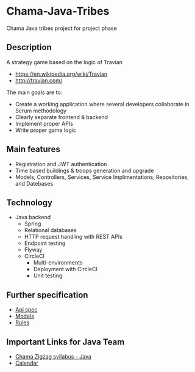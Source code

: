# Chama-Java-Tribes
Chama Java tribes project for project phase

## Description

A strategy game based on the logic of Travian
- https://en.wikipedia.org/wiki/Travian
- http://travian.com/

The main goals are to:
- Create a working application where several developers collaborate in Scrum methodology
- Clearly separate frontend & backend
- Implement proper APIs
- Write proper game logic


## Main features

- Registration and JWT authentication
- Time based buildings & troops generation and upgrade
- Models, Controllers, Services, Service Implimentations, Repositories, and Datebases 

## Technology

- Java backend
	- Spring
	- Relational databases
	- HTTP request handling with REST APIs
	- Endpoint testing
  - Flyway
  - CircleCI
	- Multi-environments
	- Deployment with CircleCI
	- Unit testing
  

## Further specification
- [Api spec](api-spec.md)
- [Models](models.md)
- [Rules](rules.md)



## Important Links for Java Team

* [Chama Zigzag syllabus - Java](https://github.com/green-fox-academy/zigzag-syllabus)
* [Calendar](https://calendar.google.com/calendar/b/1/r/week?cid=Z3JlZW5mb3hhY2FkZW15LmNvbV92cG51ZWY0OTJjYmY2czZiaHV0dDI3Z3ZqY0Bncm91cC5jYWxlbmRhci5nb29nbGUuY29t)

